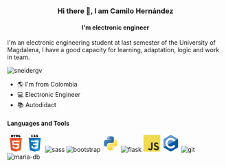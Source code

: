 
<h3 align="center"> Hi there 👋, I am Camilo Hernández</h3>
<h4 align="center">I'm electronic engineer</h4>
<p>I'm an electronic engineering student at last semester of the University of Magdalena, I have a good capacity for learning, adaptation, logic and work in team.</p>


<p align="left"> <img src="https://komarev.com/ghpvc/?username=CamiloD17&label=Profile%20views&color=0e75b6&style=flat%22" alt="sneidergv" /> </p>

- 🌎 I'm from Colombia
- 💻 Electronic Engineer
- 📚 Autodidact


<h4 align="left">Languages and Tools</h4>
<p align="left">
 <img src="https://raw.githubusercontent.com/devicons/devicon/master/icons/html5/html5-original-wordmark.svg" alt="html5" width="40" height="40"/>
<img src="https://raw.githubusercontent.com/devicons/devicon/master/icons/css3/css3-original-wordmark.svg" alt="css3" width="40" height="40"/>
<img src="https://img.icons8.com/color/344/sass.png" alt="sass" width="40" height="40"/>
<img src="https://img.icons8.com/color/344/bootstrap.png" alt="bootstrap" width="40" height="40"/>
<img src="https://raw.githubusercontent.com/devicons/devicon/master/icons/python/python-original.svg" alt="python" width="40" height="40"/> 
<img src="https://cdn.svgporn.com/logos/flask.svg" alt="flask" width="40" height="40"/>
 <img src="https://raw.githubusercontent.com/devicons/devicon/master/icons/javascript/javascript-original.svg" alt="javascript" width="40" height="40"/>
<img src="https://raw.githubusercontent.com/devicons/devicon/master/icons/c/c-original.svg" alt="c" width="40" height="40"/>
<img src="https://www.vectorlogo.zone/logos/git-scm/git-scm-icon.svg" alt="git" width="40" height="40"/> 
<img src="https://img.icons8.com/color/344/maria-db.png" alt="maria-db" width="40" height="40"/> 


